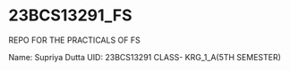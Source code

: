 # 23BCS13291_FS
REPO FOR THE PRACTICALS OF FS

Name: Supriya Dutta
UID: 23BCS13291
CLASS- KRG_1_A(5TH SEMESTER)
